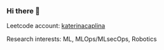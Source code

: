 ### Hi there 👋

Leetcode account: [katerinacaplina](https://leetcode.com/katerinacaplina/)

Research interests: ML, MLOps/MLsecOps, Robotics





